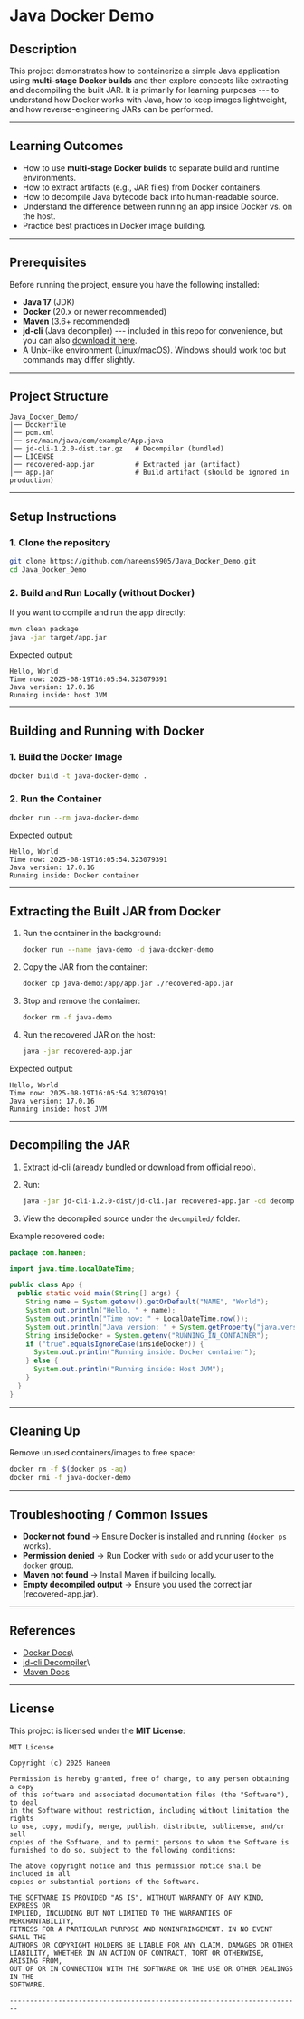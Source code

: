 # Java Docker Demo

##  Description

This project demonstrates how to containerize a simple Java application
using **multi-stage Docker builds** and then explore concepts like
extracting and decompiling the built JAR. It is primarily for learning
purposes --- to understand how Docker works with Java, how to keep
images lightweight, and how reverse-engineering JARs can be performed.

------------------------------------------------------------------------

##  Learning Outcomes

-   How to use **multi-stage Docker builds** to separate build and
    runtime environments.
-   How to extract artifacts (e.g., JAR files) from Docker containers.
-   How to decompile Java bytecode back into human-readable source.
-   Understand the difference between running an app inside Docker
    vs. on the host.
-   Practice best practices in Docker image building.

------------------------------------------------------------------------

##  Prerequisites

Before running the project, ensure you have the following installed:

-   **Java 17** (JDK)
-   **Docker** (20.x or newer recommended)
-   **Maven** (3.6+ recommended)
-   **jd-cli** (Java decompiler) --- included in this repo for
    convenience, but you can also [download it
    here](https://github.com/kwart/jd-cli).
-   A Unix-like environment (Linux/macOS). Windows should work too but
    commands may differ slightly.

------------------------------------------------------------------------

##  Project Structure

    Java_Docker_Demo/
    │── Dockerfile
    │── pom.xml
    │── src/main/java/com/example/App.java
    │── jd-cli-1.2.0-dist.tar.gz   # Decompiler (bundled)
    │── LICENSE
    │── recovered-app.jar          # Extracted jar (artifact)
    │── app.jar                    # Build artifact (should be ignored in production)

------------------------------------------------------------------------

##  Setup Instructions

### 1. Clone the repository

``` bash
git clone https://github.com/haneens5905/Java_Docker_Demo.git
cd Java_Docker_Demo
```

### 2. Build and Run Locally (without Docker)

If you want to compile and run the app directly:

``` bash
mvn clean package
java -jar target/app.jar
```

Expected output:
```
Hello, World
Time now: 2025-08-19T16:05:54.323079391
Java version: 17.0.16
Running inside: host JVM
```

------------------------------------------------------------------------

##  Building and Running with Docker

### 1. Build the Docker Image

``` bash
docker build -t java-docker-demo .
```

### 2. Run the Container

``` bash
docker run --rm java-docker-demo
```

Expected output:
```
Hello, World
Time now: 2025-08-19T16:05:54.323079391
Java version: 17.0.16
Running inside: Docker container
```

------------------------------------------------------------------------

##  Extracting the Built JAR from Docker

1.  Run the container in the background:

    ``` bash
    docker run --name java-demo -d java-docker-demo
    ```

2.  Copy the JAR from the container:

    ``` bash
    docker cp java-demo:/app/app.jar ./recovered-app.jar
    ```

3.  Stop and remove the container:

    ``` bash
    docker rm -f java-demo
    ```

4.  Run the recovered JAR on the host:

    ``` bash
    java -jar recovered-app.jar
    ```

Expected output:
```
Hello, World
Time now: 2025-08-19T16:05:54.323079391
Java version: 17.0.16
Running inside: host JVM
```

------------------------------------------------------------------------

##  Decompiling the JAR

1.  Extract jd-cli (already bundled or download from official repo).

2.  Run:

    ``` bash
    java -jar jd-cli-1.2.0-dist/jd-cli.jar recovered-app.jar -od decompiled
    ```

3.  View the decompiled source under the `decompiled/` folder.

Example recovered code:

``` java
package com.haneen;

import java.time.LocalDateTime;

public class App {
  public static void main(String[] args) {
    String name = System.getenv().getOrDefault("NAME", "World");
    System.out.println("Hello, " + name);
    System.out.println("Time now: " + LocalDateTime.now());
    System.out.println("Java version: " + System.getProperty("java.version"));
    String insideDocker = System.getenv("RUNNING_IN_CONTAINER");
    if ("true".equalsIgnoreCase(insideDocker)) {
      System.out.println("Running inside: Docker container");
    } else {
      System.out.println("Running inside: Host JVM");
    } 
  }
}

```

------------------------------------------------------------------------

##  Cleaning Up

Remove unused containers/images to free space:

``` bash
docker rm -f $(docker ps -aq)
docker rmi -f java-docker-demo
```

------------------------------------------------------------------------

##  Troubleshooting / Common Issues

-   **Docker not found** → Ensure Docker is installed and running
    (`docker ps` works).
-   **Permission denied** → Run Docker with `sudo` or add your user to
    the `docker` group.
-   **Maven not found** → Install Maven if building locally.
-   **Empty decompiled output** → Ensure you used the correct jar
    (recovered-app.jar).

    
------------------------------------------------------------------------

##  References

-   [Docker Docs](https://docs.docker.com/)\
-   [jd-cli Decompiler](https://github.com/kwart/jd-cli)\
-   [Maven Docs](https://maven.apache.org/)


------------------------------------------------------------------------

##  License

This project is licensed under the **MIT License**:

```
MIT License

Copyright (c) 2025 Haneen

Permission is hereby granted, free of charge, to any person obtaining a copy
of this software and associated documentation files (the "Software"), to deal
in the Software without restriction, including without limitation the rights
to use, copy, modify, merge, publish, distribute, sublicense, and/or sell
copies of the Software, and to permit persons to whom the Software is
furnished to do so, subject to the following conditions:

The above copyright notice and this permission notice shall be included in all
copies or substantial portions of the Software.

THE SOFTWARE IS PROVIDED "AS IS", WITHOUT WARRANTY OF ANY KIND, EXPRESS OR
IMPLIED, INCLUDING BUT NOT LIMITED TO THE WARRANTIES OF MERCHANTABILITY,
FITNESS FOR A PARTICULAR PURPOSE AND NONINFRINGEMENT. IN NO EVENT SHALL THE
AUTHORS OR COPYRIGHT HOLDERS BE LIABLE FOR ANY CLAIM, DAMAGES OR OTHER
LIABILITY, WHETHER IN AN ACTION OF CONTRACT, TORT OR OTHERWISE, ARISING FROM,
OUT OF OR IN CONNECTION WITH THE SOFTWARE OR THE USE OR OTHER DEALINGS IN THE
SOFTWARE.

------------------------------------------------------------------------

